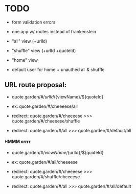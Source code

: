 # TODO

- form validation errors

- one app w/ routes instead of frankenstein

- "all" view (+urlId)

- "shuffle" view (+urlId +quoteId)

- "home" view

- default user for home + unauthed all & shuffle


## URL route proposal:

- quote.garden/#/${urlId}/${viewName}/${quoteId}

- ex: quote.garden/#/cheeeese/all

- redirect: quote.garden/#/cheeeese >>> quote.garden/#/cheeeese/shuffle

- redirect: quote.garden/#/all >>> quote.garden/#/default/all



#### HMMM orrrr

- quote.garden/#/${viewName}/${urlId}/${quoteId}

- ex: quote.garden/#/all/cheeeese

- redirect: quote.garden/#/cheeeese >>> quote.garden/#/shuffle/cheeeese

- redirect: quote.garden/#/all >>> quote.garden/#/all/default